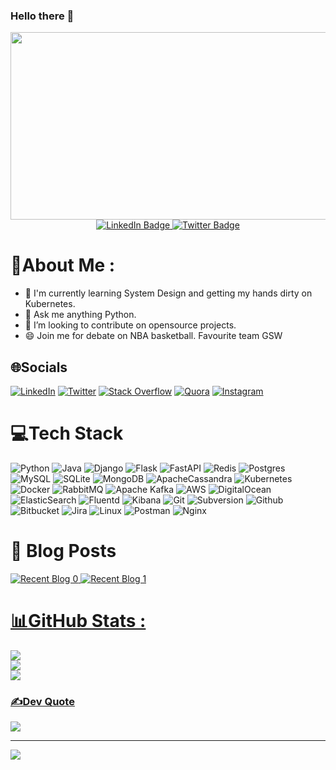 ### Hello there 👋

</div>
<div id="header" align="center">
  <div id="header" align="center">

  <img src="https://komarev.com/ghpvc/?username=rhoitjadhav&style=flat-square&color=blue" alt=""/>
  </div>
  <img src="https://media.giphy.com/media/dWesBcTLavkZuG35MI/giphy.gif" width="600" height="300"/>
  <div id="badges">
  <a href="https://www.linkedin.com/in/rhoitjadhav/" target="_blank">
    <img src="https://img.shields.io/badge/LinkedIn-%230077B5.svg?logo=linkedin&logoColor=white" alt="LinkedIn Badge"/>
  </a>
  <a href="https://twitter.com/rhoitjadhav" target="_blank">
    <img src="https://img.shields.io/badge/Twitter-%231DA1F2.svg?logo=Twitter&logoColor=white" alt="Twitter Badge"/>
  </a>
</div>

</div>

# 💫About Me :

- 🌱 I'm currently learning System Design and getting my hands dirty on Kubernetes.
- 💬 Ask me anything Python.
- 👯 I’m looking to contribute on opensource projects.
- 😄 Join me for debate on NBA basketball. Favourite team GSW

## 🌐Socials

[![LinkedIn](https://img.shields.io/badge/LinkedIn-%230077B5.svg?logo=linkedin&logoColor=white)](https://linkedin.com/in/rhoitjadhav)
[![Twitter](https://img.shields.io/badge/Twitter-%231DA1F2.svg?logo=Twitter&logoColor=white)](https://twitter.com/rhoitjadhav)
[![Stack Overflow](https://img.shields.io/badge/-Stackoverflow-FE7A16?logo=stack-overflow&logoColor=white)](https://stackoverflow.com/users/rhoitjadhav)
[![Quora](https://img.shields.io/badge/Quora-%23B92B27.svg?logo=Quora&logoColor=white)](https://quora.com/profile/rhoitjadhav)
[![Instagram](https://img.shields.io/badge/Instagram-%23E4405F.svg?logo=Instagram&logoColor=white)](https://instagram.com/rhoitjadhav_)

# 💻Tech Stack

![Python](https://img.shields.io/badge/python-3670A0?style=for-the-badge&logo=python&logoColor=ffdd54)
![Java](https://img.shields.io/badge/java-%23ED8B00.svg?style=for-the-badge&logo=java&logoColor=white)
![Django](https://img.shields.io/badge/django-%23092E20.svg?style=for-the-badge&logo=django&logoColor=white)
![Flask](https://img.shields.io/badge/flask-%23000.svg?style=for-the-badge&logo=flask&logoColor=white)
![FastAPI](https://img.shields.io/badge/FastAPI-005571?style=for-the-badge&logo=fastapi)
![Redis](https://img.shields.io/badge/redis-%23DD0031.svg?style=for-the-badge&logo=redis&logoColor=white)
![Postgres](https://img.shields.io/badge/postgres-%23316192.svg?style=for-the-badge&logo=postgresql&logoColor=white)
![MySQL](https://img.shields.io/badge/mysql-%2300f.svg?style=for-the-badge&logo=mysql&logoColor=white)
![SQLite](https://img.shields.io/badge/sqlite-%2307405e.svg?style=for-the-badge&logo=sqlite&logoColor=white)
![MongoDB](https://img.shields.io/badge/MongoDB-%234ea94b.svg?style=for-the-badge&logo=mongodb&logoColor=white)
![ApacheCassandra](https://img.shields.io/badge/cassandra-%231287B1.svg?style=for-the-badge&logo=apache-cassandra&logoColor=white)
![Kubernetes](https://img.shields.io/badge/kubernetes-%23326ce5.svg?style=for-the-badge&logo=kubernetes&logoColor=white)
![Docker](https://img.shields.io/badge/docker-%230db7ed.svg?style=for-the-badge&logo=docker&logoColor=white)
![RabbitMQ](https://img.shields.io/badge/Rabbitmq-FF6600?style=for-the-badge&logo=rabbitmq&logoColor=white)
![Apache Kafka](https://img.shields.io/badge/Apache%20Kafka-000?style=for-the-badge&logo=apachekafka)
![AWS](https://img.shields.io/badge/AWS-%23FF9900.svg?style=for-the-badge&logo=amazon-aws&logoColor=white)
![DigitalOcean](https://img.shields.io/badge/DigitalOcean-%230167ff.svg?style=for-the-badge&logo=digitalOcean&logoColor=white)
![ElasticSearch](https://img.shields.io/badge/-ElasticSearch-005571?style=for-the-badge&logo=elasticsearch)
![Fluentd](https://img.shields.io/badge/Fluentd-599CD0?style=for-the-badge&logo=fluentd&logoColor=white&labelColor=599CD0)
![Kibana](https://img.shields.io/badge/Kibana-005571?style=for-the-badge&logo=Kibana&logoColor=white)
![Git](https://img.shields.io/badge/git-%23F05033.svg?style=for-the-badge&logo=git&logoColor=white)
![Subversion](https://img.shields.io/badge/subversion-%23809CC9.svg?style=for-the-badge&logo=subversion&logoColor=white)
![Github](https://img.shields.io/badge/GitHub-100000?style=for-the-badge&logo=github&logoColor=white)
![Bitbucket](https://img.shields.io/badge/bitbucket-%230047B3.svg?style=for-the-badge&logo=bitbucket&logoColor=white)
![Jira](https://img.shields.io/badge/jira-%230A0FFF.svg?style=for-the-badge&logo=jira&logoColor=white)
![Linux](https://img.shields.io/badge/Linux-FCC624?style=for-the-badge&logo=linux&logoColor=black)
![Postman](https://img.shields.io/badge/Postman-FF6C37?style=for-the-badge&logo=postman&logoColor=white)
![Nginx](https://img.shields.io/badge/nginx-%23009639.svg?style=for-the-badge&logo=nginx&logoColor=white)

# 📕 Blog Posts
<a target="_blank" href="https://github-readme-medium-recent-article.vercel.app/medium/@rhoitjadhav/0"><img src="https://github-readme-medium-recent-article.vercel.app/medium/@rhoitjadhav/0" alt="Recent Blog 0"> 
<a target="_blank" href="https://github-readme-medium-recent-article.vercel.app/medium/@rhoitjadhav/1"><img src="https://github-readme-medium-recent-article.vercel.app/medium/@rhoitjadhav/1" alt="Recent Blog 1"> 

  
# 📊GitHub Stats :

![](https://github-readme-stats.vercel.app/api?username=rhoitjadhav&theme=darcula&hide_border=false&include_all_commits=true&count_private=false)<br/>
![](https://github-readme-streak-stats.herokuapp.com/?user=rhoitjadhav&theme=darcula&hide_border=false)<br/>
![](https://github-readme-stats.vercel.app/api/top-langs/?username=rhoitjadhav&theme=darcula&hide_border=false&include_all_commits=true&count_private=false&layout=compact)

### ✍️Dev Quote

![](https://quotes-github-readme.vercel.app/api?type=horizontal&theme=dark)

---
[![](https://visitcount.itsvg.in/api?id=rhoitjadhav&icon=0&color=0)](https://visitcount.itsvg.in)
